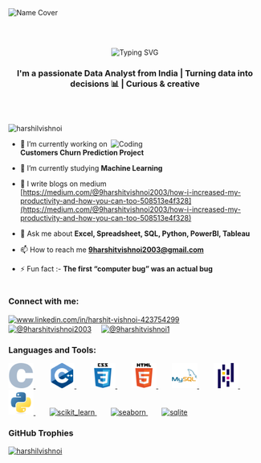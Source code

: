 <img width="1584" height="396" alt="Name Cover" src="https://github.com/user-attachments/assets/6b1071bc-12fe-4293-94f2-6d68375ef860" />



<br></br>
<p align="center">
  <img src="https://readme-typing-svg.demolab.com?font=Inter&weight=700&size=35&duration=3500&pause=1200&color=F2F2F2&center=true&vCenter=true&width=1100&lines=Hii+%F0%9F%91%8B%2C+Welcome+to+my+GitHub!!;%F0%9F%9A%80+Explore+my+projects+and+ideas+in+action." alt="Typing SVG" />
</p>
<h3 align="center">I'm a passionate Data Analyst from India | Turning data into decisions 📊 | Curious & creative</h3>

<br></br>
<p align="left"> <img src="https://komarev.com/ghpvc/?username=harshilvishnoi&label=Profile%20views&color=0e75b6&style=flat" alt="harshilvishnoi" /> </p>
<img align="right" alt="Coding"  width="300" src="https://media1.tenor.com/images/135e1b4dd7b612a5454a6836e05b4db1/tenor.gif?itemid=17872003">



- 🔭 I’m currently working on **Customers Churn Prediction Project**

- 🌱 I’m currently studying **Machine Learning**

- 📝 I write blogs on medium [https://medium.com/@9harshitvishnoi2003/how-i-increased-my-productivity-and-how-you-can-too-508513e4f328](https://medium.com/@9harshitvishnoi2003/how-i-increased-my-productivity-and-how-you-can-too-508513e4f328)

- 💬 Ask me about **Excel, Spreadsheet, SQL, Python, PowerBI, Tableau**

- 📫 How to reach me **9harshitvishnoi2003@gmail.com**

- ⚡ Fun fact :- **The first “computer bug” was an actual bug**
<br></br>
<h3 align="left">Connect with me:</h3>
<p align="left">
<a href="https://linkedin.com/in/www.linkedin.com/in/harshit-vishnoi-423754299" target="blank"><img align="center" src="https://raw.githubusercontent.com/rahuldkjain/github-profile-readme-generator/master/src/images/icons/Social/linked-in-alt.svg" alt="www.linkedin.com/in/harshit-vishnoi-423754299" height="45" width="45" /></a>&nbsp;&nbsp;&nbsp;&nbsp;&nbsp;&nbsp;
<a href="https://medium.com/@9harshitvishnoi2003" target="blank"><img align="center" src="https://raw.githubusercontent.com/rahuldkjain/github-profile-readme-generator/master/src/images/icons/Social/medium.svg" alt="@9harshitvishnoi2003" height="50" width="55" /></a>&nbsp;&nbsp;&nbsp;&nbsp;
<a href="https://www.hackerrank.com/@9harshitvishnoi1" target="blank"><img align="center" src="https://raw.githubusercontent.com/rahuldkjain/github-profile-readme-generator/master/src/images/icons/Social/hackerrank.svg" alt="@9harshitvishnoi1" height="65" width="70" /></a>
</p>

<h3 align="left">Languages and Tools:</h3>
<p align="left"> <a href="https://www.cprogramming.com/" target="_blank" rel="noreferrer"> <img src="https://raw.githubusercontent.com/devicons/devicon/master/icons/c/c-original.svg" alt="c" width="50" height="50"/> </a>&nbsp;&nbsp;&nbsp;&nbsp;&nbsp;&nbsp; <a href="https://www.w3schools.com/cpp/" target="_blank" rel="noreferrer"> <img src="https://raw.githubusercontent.com/devicons/devicon/master/icons/cplusplus/cplusplus-original.svg" alt="cplusplus" width="50" height="50"/> </a>&nbsp;&nbsp;&nbsp;&nbsp;&nbsp;&nbsp; <a href="https://www.w3schools.com/css/" target="_blank" rel="noreferrer"> <img src="https://raw.githubusercontent.com/devicons/devicon/master/icons/css3/css3-original-wordmark.svg" alt="css3" width="50" height="50"/> </a>&nbsp;&nbsp;&nbsp;&nbsp;&nbsp;&nbsp; <a href="https://www.w3.org/html/" target="_blank" rel="noreferrer"> <img src="https://raw.githubusercontent.com/devicons/devicon/master/icons/html5/html5-original-wordmark.svg" alt="html5" width="50" height="50"/> </a>&nbsp;&nbsp;&nbsp;&nbsp;&nbsp;&nbsp; <a href="https://www.mysql.com/" target="_blank" rel="noreferrer"> <img src="https://raw.githubusercontent.com/devicons/devicon/master/icons/mysql/mysql-original-wordmark.svg" alt="mysql" width="50" height="50"/> </a>&nbsp;&nbsp;&nbsp;&nbsp;&nbsp;&nbsp; <a href="https://pandas.pydata.org/" target="_blank" rel="noreferrer"> <img src="https://raw.githubusercontent.com/devicons/devicon/2ae2a900d2f041da66e950e4d48052658d850630/icons/pandas/pandas-original.svg" alt="pandas" width="50" height="50"/> </a>&nbsp;&nbsp;&nbsp;&nbsp;&nbsp;&nbsp; <a href="https://www.python.org" target="_blank" rel="noreferrer"> <img src="https://raw.githubusercontent.com/devicons/devicon/master/icons/python/python-original.svg" alt="python" width="50" height="50"/> </a>&nbsp;&nbsp;&nbsp;&nbsp;&nbsp;&nbsp; <a href="https://scikit-learn.org/" target="_blank" rel="noreferrer"> <img src="https://upload.wikimedia.org/wikipedia/commons/0/05/Scikit_learn_logo_small.svg" alt="scikit_learn" width="50" height="50"/> </a>&nbsp;&nbsp;&nbsp;&nbsp;&nbsp;&nbsp; <a href="https://seaborn.pydata.org/" target="_blank" rel="noreferrer"> <img src="https://seaborn.pydata.org/_images/logo-mark-lightbg.svg" alt="seaborn" width="50" height="50"/> </a>&nbsp;&nbsp;&nbsp;&nbsp;&nbsp;&nbsp; <a href="https://www.sqlite.org/" target="_blank" rel="noreferrer"> <img src="https://www.vectorlogo.zone/logos/sqlite/sqlite-icon.svg" alt="sqlite" width="50" height="50"/> </a> </p>

<h3 align="left">GitHub Trophies</h3>
<p align="left"> <a href="https://github.com/ryo-ma/github-profile-trophy"><img src="https://github-profile-trophy.vercel.app/?username=harshilvishnoi" alt="harshilvishnoi" /></a> </p>


